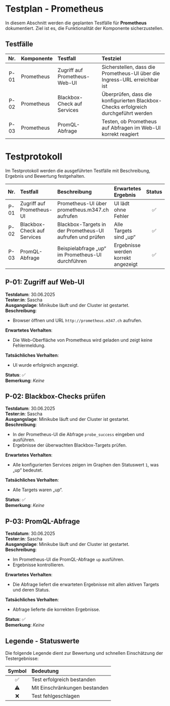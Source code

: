 # Testplan - Prometheus
In diesem Abschnitt werden die geplanten Testfälle für **Prometheus** dokumentiert. Ziel ist es, die Funktionalität der Komponente sicherzustellen.

## Testfälle
| Nr. | Komponente | Testfall | Testziel |
| :-: | :-- | :-- | :-- |
| P-01 | Prometheus | Zugriff auf Prometheus-Web-UI | Sicherstellen, dass die Prometheus-UI über die Ingress-URL erreichbar ist |
| P-02 | Prometheus | Blackbox-Check auf Services | Überprüfen, dass die konfigurierten Blackbox-Checks erfolgreich durchgeführt werden |
| P-03 | Prometheus | PromQL-Abfrage | Testen, ob Prometheus auf Abfragen im Web-UI korrekt reagiert |

# Testprotokoll
Im Testprotokoll werden die ausgeführten Testfälle mit Beschreibung, Ergebnis und Bewertung festgehalten.

| Nr. | Testfall | Beschreibung | Erwartetes Ergebnis | Status |
| :-: | :-- | :-- | :-- | :-: |
| P-01 | Zugriff auf Prometheus-UI | Prometheus-UI über prometheus.m347.ch aufrufen | UI lädt ohne Fehler | ✅ |
| P-02 | Blackbox-Check auf Services | Blackbox-Targets in der Prometheus-UI aufrufen und prüfen | Alle Targets sind „up“ | ✅ |
| P-03 | PromQL-Abfrage | Beispielabfrage „up“ im Prometheus-UI durchführen | Ergebnisse werden korrekt angezeigt | ✅ |

## P-01: Zugriff auf Web-UI
**Testdatum**: 30.06.2025  
**Tester:in**: Sascha  
**Ausgangslage**: Minikube läuft und der Cluster ist gestartet.  
**Beschreibung**:  
- Browser öffnen und URL `http://prometheus.m347.ch` aufrufen.

**Erwartetes Verhalten**:  
- Die Web-Oberfläche von Prometheus wird geladen und zeigt keine Fehlermeldung.

**Tatsächliches Verhalten**:  
- UI wurde erfolgreich angezeigt.

**Status**: ✅  
**Bemerkung**: *Keine*

## P-02: Blackbox-Checks prüfen
**Testdatum**: 30.06.2025  
**Tester:in**: Sascha  
**Ausgangslage**: Minikube läuft und der Cluster ist gestartet.  
**Beschreibung**:  
- In der Prometheus-UI die Abfrage `probe_success` eingeben und ausführen.
- Ergebnisse der überwachten Blackbox-Targets prüfen.

**Erwartetes Verhalten**:  
- Alle konfigurierten Services zeigen im Graphen den Statuswert `1`, was „up“ bedeutet.

**Tatsächliches Verhalten**:  
- Alle Targets waren „up“.

**Status**: ✅  
**Bemerkung**: *Keine*

## P-03: PromQL-Abfrage
**Testdatum**: 30.06.2025  
**Tester:in**: Sascha  
**Ausgangslage**: Minikube läuft und der Cluster ist gestartet.  
**Beschreibung**:  
- Im Prometheus-UI die PromQL-Abfrage `up` ausführen.
- Ergebnisse kontrollieren.

**Erwartetes Verhalten**:  
- Die Abfrage liefert die erwarteten Ergebnisse mit allen aktiven Targets und deren Status.

**Tatsächliches Verhalten**:  
- Abfrage lieferte die korrekten Ergebnisse.

**Status**: ✅  
**Bemerkung**: *Keine*

## Legende - Statuswerte
Die folgende Legende dient zur Bewertung und schnellen Einschätzung der Testergebnisse:

| Symbol | Bedeutung |
| :-: | :-- |
| ✅ | Test erfolgreich bestanden |
| ⚠️ | Mit Einschränkungen bestanden |
| ❌ | Test fehlgeschlagen |
